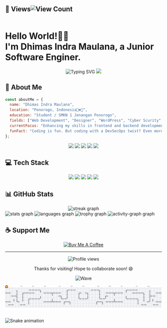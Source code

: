 <div style="display: flex; justify-content: space-between; align-items: center;">
  <h2 style="font-weight: bold;">👀 Views<img src="https://profile-counter.glitch.me/yoksipmksi/count.svg" alt="View Count" /></h2>
  
</div>

# Hello World!👋🏻<br> I'm Dhimas Indra Maulana, a Junior Software Enginer.

<div align="center">
  <img src="https://readme-typing-svg.herokuapp.com?font=Fira+Code&size=25&duration=3000&pause=1000&color=1AF761&center=true&vCenter=true&width=435&lines=Full+Stack+Developer;Open+Source+Enthusiast;Problem+Solver;Creative+Thinker" alt="Typing SVG" />

  <img src="https://raw.githubusercontent.com/Username/Username/main/assets/wave.gif" width="70">
</div>

## 📌 About Me

```javascript
const aboutMe = {
  name: "Dhimas Indra Maulana",
  location: "Ponorogo, Indonesia🦚❤️🤍",
  education: "Student / SMKN 1 Jenangan Ponorogo",
  fields: ["Web Development", "Designer", "WordPress", "Cyber Scurity", "UI/UX"],
  currentFocus: "Enhancing my skills in frontend and backend development to build dynamic and responsive web applications.",
  funFact: "Coding is fun. But coding with a DevSecOps twist? Even more exciting!"
};
```

<p align="center">
  <a href="https://turbovibe.my.id/"><img src="https://img.shields.io/badge/Website-4285F4?style=for-the-badge&logo=GoogleChrome&logoColor=white"/></a>
  <a href="mailto:dhimasindramaulana@gmail.com"><img src="https://img.shields.io/badge/Email-D14836?style=for-the-badge&logo=gmail&logoColor=white"/></a>
  <a href="https://linkedin.com/in/yourusername"><img src="https://img.shields.io/badge/LinkedIn-0077B5?style=for-the-badge&logo=linkedin&logoColor=white"/></a>
  <a href="https://twitter.com/yourusername"><img src="https://img.shields.io/badge/Twitter-1DA1F2?style=for-the-badge&logo=twitter&logoColor=white"/></a>
  <a href="https://twitter.com/yourusername"><img src="https://img.shields.io/badge/Twitter-1DA1F2?style=for-the-badge&logo=twitter&logoColor=white"/></a>
</p>

## 💻 Tech Stack

<p align="center">
  <img src="https://img.shields.io/badge/JavaScript-F7DF1E?style=for-the-badge&logo=javascript&logoColor=black" />
  <img src="https://img.shields.io/badge/TypeScript-007ACC?style=for-the-badge&logo=typescript&logoColor=white" />
  <img src="https://img.shields.io/badge/React-20232A?style=for-the-badge&logo=react&logoColor=61DAFB" />
  <img src="https://img.shields.io/badge/Node.js-339933?style=for-the-badge&logo=nodedotjs&logoColor=white" />
  <img src="https://img.shields.io/badge/Express-000000?style=for-the-badge&logo=express&logoColor=white" />


## 📊 GitHub Stats

<div align="center">
  <img src="https://streak-stats.demolab.com?user=yoksipmksi&locale=en&mode=daily&theme=radical&hide_border=false&border_radius=5&order=3" height="150" alt="streak graph"  />
</div
<div align="center">
  <img src="https://github-readme-stats.vercel.app/api?username=yoksipmksi&hide_title=false&hide_rank=false&show_icons=true&include_all_commits=true&count_private=true&disable_animations=false&theme=radical&locale=en&hide_border=false&order=1" height="150" alt="stats graph"  />
  <img src="https://github-readme-stats.vercel.app/api/top-langs?username=yoksipmksi&locale=en&hide_title=false&layout=compact&card_width=320&langs_count=5&theme=radical&hide_border=false&order=2" height="150" alt="languages graph"  />
  <img src="https://github-profile-trophy.vercel.app?username=yoksipmksi&theme=radical&column=-1&row=1&margin-w=8&margin-h=8&no-bg=false&no-frame=false&order=4" height="150" alt="trophy graph"  />
  <img src="https://github-readme-activity-graph.vercel.app/graph?username=yoksipmksi&radius=16&theme=redical&area=true&order=5" height="300" alt="activity-graph graph"  />
</div>

###

###
## ☕ Support Me

<p align="center">
  <a href="https://www.buymeacoffee.com/yourusername" target="_blank">
    <img src="https://cdn.buymeacoffee.com/buttons/v2/default-yellow.png" alt="Buy Me A Coffee" height="60px" width="217px" />
  </a>
</p>

---

<div align="center">
  <img src="https://komarev.com/ghpvc/?username=yourusername&style=flat-square&color=blue" alt="Profile views" />
  
  <p>Thanks for visiting! Hope to collaborate soon! 😄</p>
  
  ![Wave](https://raw.githubusercontent.com/Username/Username/main/assets/bottom_wave.svg)
</div>

<picture>
  <source media="(prefers-color-scheme: dark)" srcset="https://raw.githubusercontent.com/YOkSipMksi/YOkSipMksi/output/pacman-contribution-graph-dark.svg">
  <source media="(prefers-color-scheme: light)" srcset="https://raw.githubusercontent.com/YOkSipMksi/YOkSipMksi/output/pacman-contribution-graph.svg">
  <img alt="pacman contribution graph" src="https://raw.githubusercontent.com/YOkSipMksi/YOkSipMksi/output/pacman-contribution-graph.svg">
</picture>

###

<img src="https://raw.githubusercontent.com/YOkSipMksi/YOkSipMksi/output/snake.svg" alt="Snake animation" />

###
